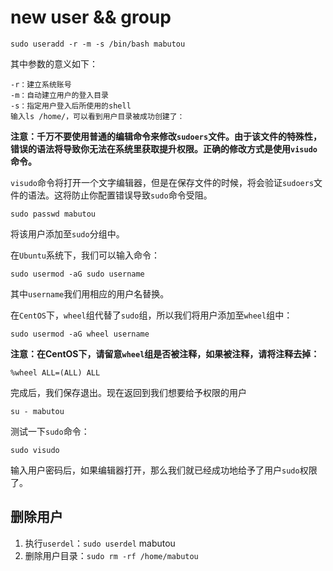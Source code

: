 # new user && group

```text
sudo useradd -r -m -s /bin/bash mabutou
```

其中参数的意义如下：

```text
-r：建立系统账号
-m：自动建立用户的登入目录
-s：指定用户登入后所使用的shell
输入ls /home/，可以看到用户目录被成功创建了：
```

**注意：千万不要使用普通的编辑命令来修改`sudoers`文件。由于该文件的特殊性，错误的语法将导致你无法在系统里获取提升权限。正确的修改方式是使用`visudo`命令。**

`visudo`命令将打开一个文字编辑器，但是在保存文件的时候，将会验证`sudoers`文件的语法。这将防止你配置错误导致`sudo`命令受阻。

```text
sudo passwd mabutou
```

将该用户添加至`sudo`分组中。

在`Ubuntu`系统下，我们可以输入命令：

```text
sudo usermod -aG sudo username
```

其中`username`我们用相应的用户名替换。

在`CentOS`下，`wheel`组代替了`sudo`组，所以我们将用户添加至`wheel`组中：

```text
sudo usermod -aG wheel username
```

**注意：在CentOS下，请留意`wheel`组是否被注释，如果被注释，请将注释去掉：**

```text
%wheel ALL=(ALL) ALL
```

完成后，我们保存退出。现在返回到我们想要给予权限的用户

```text
su - mabutou
```

测试一下`sudo`命令：

```text
sudo visudo
```

输入用户密码后，如果编辑器打开，那么我们就已经成功地给予了用户`sudo`权限了。

## **删除用户**

1. 执行`userdel`：`sudo userdel` mabutou
2. 删除用户目录：`sudo rm -rf /home/mabutou`

